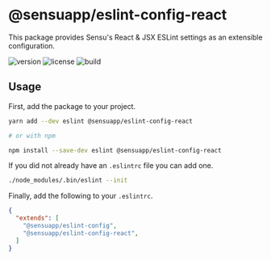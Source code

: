 # @sensuapp/eslint-config-react

This package provides Sensu's React & JSX ESLint settings as an extensible
configuration.

![version](http://img.shields.io/npm/v/@sensuapp/eslint-config-react.svg?style=flat-square)
![license](http://img.shields.io/npm/l/@sensuapp/eslint-config-react.svg?style=flat-square)
![build](https://img.shields.io/travis/sensu/eslint-config/master.svg?style=flat-square)

## Usage

First, add the package to your project.

```sh
yarn add --dev eslint @sensuapp/eslint-config-react

# or with npm

npm install --save-dev eslint @sensuapp/eslint-config-react
```

If you did not already have an `.eslintrc` file you can add one.

```sh
./node_modules/.bin/eslint --init
```

Finally, add the following to your `.eslintrc`.

```json
{
  "extends": [
    "@sensuapp/eslint-config",
    "@sensuapp/eslint-config-react",
  ]
}
```
